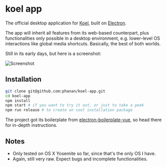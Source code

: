koel app
==============

The official desktop application for [Koel](https://github.com/phanan/koel), built on [Electron](http://electron.atom.io/).

The app will inherit all features from its web-based counterpart, plus functionalities only possible in a desktop environment, e.g. lower-level OS interactions like global media shortcuts. Basically, the best of both worlds.

Still in its early days, but here is a screenshot:

![Screenshot](http://koel.phanan.net/dist/img/app.jpg?new)

## Installation

```bash
git clone git@github.com:phanan/koel-app.git
cd koel-app
npm install
npm start # if you want to try it out, or just to take a peek
npm run release # to create an cool installation package
```

The project got its boilerplate from [electron-boilerplate-vue](https://github.com/bradstewart/electron-boilerplate-vue), so head there for in-depth instructions.

## Notes

* Only tested on OS X Yosemite so far, since that's the only OS I have.
* Again, still very raw. Expect bugs and incomplete functionalities.

